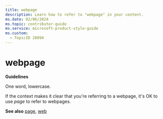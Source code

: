 ```yaml
---
title: webpage
description: Learn how to refer to "webpage" in your content.
ms.date: 02/06/2024
ms.topic: contributor-guide
ms.service: microsoft-product-style-guide
ms.custom:
  - TopicID 28094
---
```



# webpage

**Guidelines**

One word, lowercase.

If the context makes it clear that you're referring to a webpage, it's OK to use *page* to refer to webpages.

**See also** [page](~\a_z_names_terms\p\page.md), [web](~\a_z_names_terms\w\web.md)

